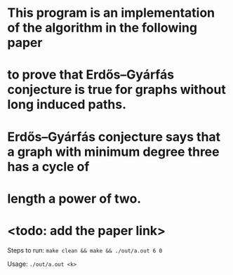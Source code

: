 # This program is an implementation of the algorithm in the following paper
# to prove that Erdős–Gyárfás conjecture is true for graphs without long induced paths.
# Erdős–Gyárfás conjecture says that a graph with minimum degree three has a cycle of 
# length a power of two.
# <todo: add the paper link>

Steps to run:
`make clean && make && ./out/a.out 6 0`

Usage: `./out/a.out <k>`
